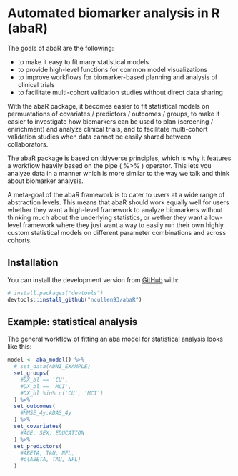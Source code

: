 
<!-- README.md is generated from README.Rmd. Please edit that file -->

# Automated biomarker analysis in R (abaR)

<!-- badges: start -->
<!-- badges: end -->

The goals of abaR are the following:

-   to make it easy to fit many statistical models
-   to provide high-level functions for common model visualizations
-   to improve workflows for biomarker-based planning and analysis of
    clinical trials
-   to facilitate multi-cohort validation studies without direct data
    sharing

With the abaR package, it becomes easier to fit statistical models on
permuatations of covariates / predictors / outcomes / groups, to make it
easier to investigate how biomarkers can be used to plan (screening /
enirichment) and analyze clinical trials, and to facilitate multi-cohort
validation studies when data cannot be easily shared between
collaborators.

The abaR package is based on tidyverse principles, which is why it
features a workflow heavily based on the pipe ( %&gt;% ) operator. This
lets you analyze data in a manner which is more similar to the way we
talk and think about biomarker analysis.

A meta-goal of the abaR framework is to cater to users at a wide range
of abstraction levels. This means that abaR should work equally well for
users whether they want a high-level framework to analyze biomarkers
without thinking much about the underlying statistics, or wether they
want a low-level framework where they just want a way to easily run
their own highly custom statistical models on different parameter
combinations and across cohorts.

## Installation

You can install the development version from
[GitHub](https://github.com/ncullen93/abaR) with:

``` r
# install.packages("devtools")
devtools::install_github("ncullen93/abaR")
```

## Example: statistical analysis

The general workflow of fitting an aba model for statistical analysis
looks like this:

``` r
model <- aba_model() %>% 
  # set_data(ADNI_EXAMPLE)
  set_groups(
    #DX_bl == 'CU',
    #DX_bl == 'MCI',
    #DX_bl %in% c('CU', 'MCI')
  ) %>% 
  set_outcomes(
    #MMSE_4y:ADAS_4y
  ) %>% 
  set_covariates(
    #AGE, SEX, EDUCATION
  ) %>% 
  set_predictors(
    #ABETA, TAU, NFL,
    #c(ABETA, TAU, NFL)
  )
  
```
